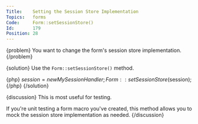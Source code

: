 ```yaml
---
Title:    Setting the Session Store Implementation
Topics:   forms
Code:     Form::setSessionStore()
Id:       179
Position: 28
---
```


{problem}
You want to change the form's session store implementation.
{/problem}

{solution}
Use the `Form::setSessionStore()` method.

{php}
$session = new MySessionHandler;
Form::setSessionStore($session);
{/php}
{/solution}

{discussion}
This is most useful for testing.

If you're unit testing a form macro you've created, this method allows you to mock the session store implementation as needed.
{/discussion}
